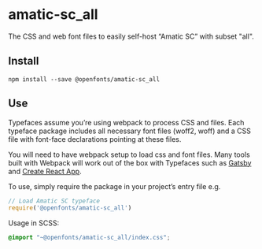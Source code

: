 
# amatic-sc_all

The CSS and web font files to easily self-host “Amatic SC” with subset "all".

## Install

`npm install --save @openfonts/amatic-sc_all`

## Use

Typefaces assume you’re using webpack to process CSS and files. Each typeface
package includes all necessary font files (woff2, woff) and a CSS file with
font-face declarations pointing at these files.

You will need to have webpack setup to load css and font files. Many tools built
with Webpack will work out of the box with Typefaces such as [Gatsby](https://github.com/gatsbyjs/gatsby)
and [Create React App](https://github.com/facebookincubator/create-react-app).

To use, simply require the package in your project’s entry file e.g.

```javascript
// Load Amatic SC typeface
require('@openfonts/amatic-sc_all')
```

Usage in SCSS:
```scss
@import "~@openfonts/amatic-sc_all/index.css";
```
